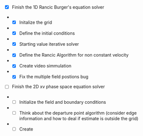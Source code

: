 - [x] Finish the 1D Rancic Burger's equation solver
- - [x] Initalize the grid
- - [x] Define the initial conditions
- - [x] Starting value iterative solver
- - [x] Define the Rancic Algorithm for non constant velocity
- - [x] Create video simmulation
- - [x] Fix the multiple field postions bug

- [ ] Finish the 2D xv phase space equation solver
- - [ ] Initialize the field and boundary conditions 
- - [ ] Think about the departure point algorithm (consider edge information and how to deal if estimate is outside the grid)
- - [ ] Create 